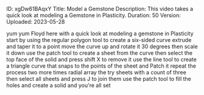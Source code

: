 ID: xgDw61BAqxY
Title: Model a Gemstone
Description: This video takes a quick look at modeling a Gemstone in Plasticity.
Duration: 50
Version: 
Uploaded: 2023-05-28

yum yum
Floyd here with a quick look at modeling
a gemstone in Plasticity start by using
the regular polygon tool to create a
six-sided curve extrude and taper it to
a point move the curve up and rotate it
30 degrees then scale it down use the
patch tool to create a sheet from the
curve then select the top face of the
solid and press shift X to remove it use
the line tool to create a triangle curve
that snaps to the points of the sheet
and Patch it
repeat the process two more times
radial array the try sheets with a count
of three then select all sheets and
press J to join them use the patch tool
to fill the holes and create a solid
and you're all set

